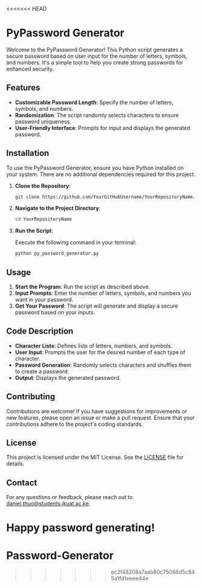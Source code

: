<<<<<<< HEAD
# PyPassword Generator

Welcome to the PyPassword Generator! This Python script generates a secure password based on user input for the number of letters, symbols, and numbers. It's a simple tool to help you create strong passwords for enhanced security.

## Features

- **Customizable Password Length**: Specify the number of letters, symbols, and numbers.
- **Randomization**: The script randomly selects characters to ensure password uniqueness.
- **User-Friendly Interface**: Prompts for input and displays the generated password.

## Installation

To use the PyPassword Generator, ensure you have Python installed on your system. There are no additional dependencies required for this project.

1. **Clone the Repository**:

    ```bash
    git clone https://github.com/YourGitHubUsername/YourRepositoryName.git
    ```

2. **Navigate to the Project Directory**:

    ```bash
    cd YourRepositoryName
    ```

3. **Run the Script**:

    Execute the following command in your terminal:

    ```bash
    python py_password_generator.py
    ```

## Usage

1. **Start the Program**: Run the script as described above.
2. **Input Prompts**: Enter the number of letters, symbols, and numbers you want in your password.
3. **Get Your Password**: The script will generate and display a secure password based on your inputs.

## Code Description

- **Character Lists**: Defines lists of letters, numbers, and symbols.
- **User Input**: Prompts the user for the desired number of each type of character.
- **Password Generation**: Randomly selects characters and shuffles them to create a password.
- **Output**: Displays the generated password.

## Contributing

Contributions are welcome! If you have suggestions for improvements or new features, please open an issue or make a pull request. Ensure that your contributions adhere to the project's coding standards.

## License

This project is licensed under the MIT License. See the [LICENSE](LICENSE) file for details.

## Contact

For any questions or feedback, please reach out to [daniel.thuo@students.jkuat.ac.ke](mailto:daniel.thuo@students.jkuat.ac.ke).

Happy password generating!
=======
# Password-Generator
>>>>>>> ec2f48208a7aab80c75066d5c845a1fd1eeee44e
